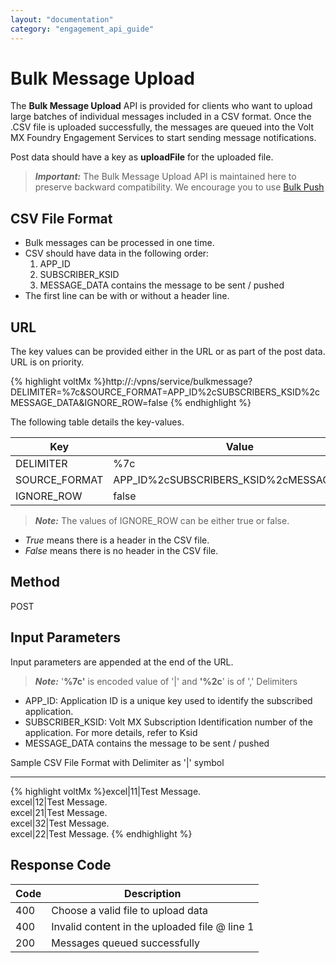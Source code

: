 ```yaml
---
layout: "documentation"
category: "engagement_api_guide"
---
```


# Bulk Message Upload

The **Bulk Message Upload** API is provided for clients who want to upload large batches of individual messages included in a CSV format. Once the .CSV file is uploaded successfully, the messages are queued into the Volt MX Foundry Engagement Services to start sending message notifications.

Post data should have a key as **uploadFile** for the uploaded file.

> **_Important:_** The Bulk Message Upload API is maintained here to preserve backward compatibility. We encourage you to use [Bulk Push](../Push_Message_APIs/Bulk_Message_Upload.html)

## CSV File Format

- Bulk messages can be processed in one time.
- CSV should have data in the following order:
  1.  APP_ID
  2.  SUBSCRIBER_KSID
  3.  MESSAGE_DATA contains the message to be sent / pushed
- The first line can be with or without a header line.

## **URL**

The key values can be provided either in the URL or as part of the post data. URL is on priority.

{% highlight voltMx %}http://<host or ip>:<port>/vpns/service/bulkmessage?DELIMITER=%7c&SOURCE_FORMAT=APP_ID%2cSUBSCRIBERS_KSID%2cMESSAGE_DATA&IGNORE_ROW=false
{% endhighlight %}

The following table details the key-values.

| Key           | Value                                    |
| ------------- | ---------------------------------------- |
| DELIMITER     | %7c                                      |
| SOURCE_FORMAT | APP_ID%2cSUBSCRIBERS_KSID%2cMESSAGE_DATA |
| IGNORE_ROW    | false                                    |

> **_Note:_** The values of IGNORE_ROW can be either true or false.

- _True_ means there is a header in the CSV file.
- _False_ means there is no header in the CSV file.

## Method

POST

## Input Parameters

Input parameters are appended at the end of the URL.

> **_Note:_** '**%7c'** is encoded value of '|' and **'%2c**' is of ',' Delimiters

- APP_ID: Application ID is a unique key used to identify the subscribed application.
- SUBSCRIBER_KSID: Volt MX Subscription Identification number of the application. For more details, refer to Ksid
- MESSAGE_DATA contains the message to be sent / pushed

Sample CSV File Format with Delimiter as '|' symbol

---

{% highlight voltMx %}excel|11|Test Message.  
excel|12|Test Message.  
excel|21|Test Message.  
excel|32|Test Message.  
excel|22|Test Message.
{% endhighlight %}

## Response Code

| Code | Description                                   |
| ---- | --------------------------------------------- |
| 400  | Choose a valid file to upload data            |
| 400  | Invalid content in the uploaded file @ line 1 |
| 200  | Messages queued successfully                  |
